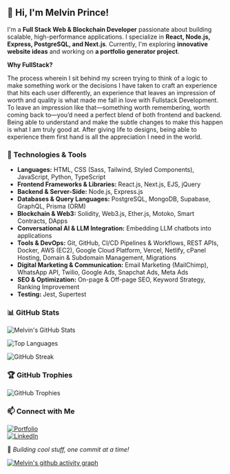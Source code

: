 ## 👋 Hi, I'm Melvin Prince!

I'm a **Full Stack Web & Blockchain Developer** passionate about building scalable, high-performance applications. I specialize in **React, Node.js, Express, PostgreSQL, and Next.js**. Currently, I'm exploring **innovative website ideas** and working on **a portfolio generator project**.

**Why FullStack?**

The process wherein I sit behind my screen trying to think of a logic to make something work or the decisions I have taken to craft an experience that hits each user differently, an experience that leaves an impression of worth and quality is what made me fall in love with Fullstack Development. To leave an impression like that—something worth remembering, worth coming back to—you’d need a perfect blend of both frontend and backend. Being able to understand and make the subtle changes to make this happen is what I am truly good at. After giving life to designs, being able to experience them first hand is all the appreciation I need in the world.

### 🚀 Technologies & Tools

- **Languages:** HTML, CSS (Sass, Tailwind, Styled Components), JavaScript, Python, TypeScript  
- **Frontend Frameworks & Libraries:** React.js, Next.js, EJS, jQuery  
- **Backend & Server-Side:** Node.js, Express.js  
- **Databases & Query Languages:** PostgreSQL, MongoDB, Supabase, GraphQL, Prisma (ORM)  
- **Blockchain & Web3:** Solidity, Web3.js, Ether.js, Motoko, Smart Contracts, DApps  
- **Conversational AI & LLM Integration:** Embedding LLM chatbots into applications  
- **Tools & DevOps:** Git, GitHub, CI/CD Pipelines & Workflows, REST APIs, Docker, AWS (EC2), Google Cloud Platform, Vercel, Netlify, cPanel Hosting, Domain & Subdomain Management, Migrations  
- **Digital Marketing & Communication:** Email Marketing (MailChimp), WhatsApp API, Twilio, Google Ads, Snapchat Ads, Meta Ads  
- **SEO & Optimization:** On-page & Off-page SEO, Keyword Strategy, Ranking Improvement  
- **Testing:** Jest, Supertest  

### 📊 GitHub Stats

![Melvin's GitHub Stats](https://github-readme-stats.vercel.app/api?username=melvinprince&show_icons=true&theme=radical)

![Top Languages](https://github-readme-stats.vercel.app/api/top-langs/?username=melvinprince&langs_count=10&layout=compact&theme=radical)

![GitHub Streak](https://github-readme-streak-stats.herokuapp.com/?user=melvinprince&theme=radical)

### 🏆 GitHub Trophies

![GitHub Trophies](https://github-profile-trophy.vercel.app/?username=melvinprince&theme=radical)

### 📫 Connect with Me

[![Portfolio](https://img.shields.io/badge/Portfolio-%2312100E.svg?&style=for-the-badge&logo=vercel&logoColor=white)](https://melvinprince.io)  
[![LinkedIn](https://img.shields.io/badge/LinkedIn-%230077B5.svg?&style=for-the-badge&logo=linkedin&logoColor=white)](https://linkedin.com/in/melvinprince)

🚀 _Building cool stuff, one commit at a time!_

[![Melvin's github activity graph](https://github-readme-activity-graph.vercel.app/graph?username=melvinprince)](https://github.com/melvinprince/github-readme-activity-graph)
